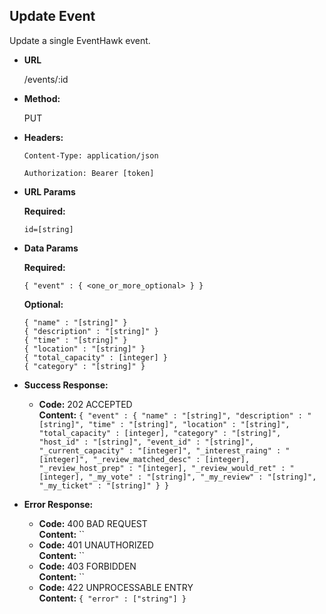 **Update Event**
----
  Update a single EventHawk event.

* **URL**

  /events/:id

* **Method:**
  
  PUT

* **Headers:**

  `Content-Type: application/json`

  `Authorization: Bearer [token]`

*  **URL Params**

   **Required:**
 
   `id=[string]`
 
* **Data Params**

   **Required:**
 
   `{ "event" : { <one_or_more_optional> } }`
   
   **Optional:**
   
   `{ "name" : "[string]" }`<br/>
   `{ "description" : "[string]" }`<br/>
   `{ "time" : "[string]" }`<br/>
   `{ "location" : "[string]" }`<br/>
   `{ "total_capacity" : [integer] }` <br/>
   `{ "category" : "[string]" }`<br/>

* **Success Response:**

  * **Code:** 202 ACCEPTED <br />
    **Content:** `{ "event" : { "name" : "[string]", "description" : "[string]", "time" : "[string]", "location" : "[string]", "total_capacity" : [integer], "category" : "[string]", "host_id" : "[string]", "event_id" : "[string]", "_current_capacity" : "[integer]", "_interest_raing" : "[integer]", "_review_matched_desc" : [integer], "_review_host_prep" : "[integer], "_review_would_ret" : "[integer], "_my_vote" : "[string]", "_my_review" : "[string]", "_my_ticket" : "[string]" } }`
 
* **Error Response:**

  * **Code:** 400 BAD REQUEST <br />
    **Content:** ``
  * **Code:** 401 UNAUTHORIZED <br />
    **Content:** ``
  * **Code:** 403 FORBIDDEN <br />
    **Content:** ``
  * **Code:** 422 UNPROCESSABLE ENTRY <br />
    **Content:** `{ "error" : ["string"] }`
